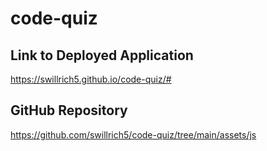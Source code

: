 # code-quiz

## Link to Deployed Application

https://swillrich5.github.io/code-quiz/#

## GitHub Repository

https://github.com/swillrich5/code-quiz/tree/main/assets/js